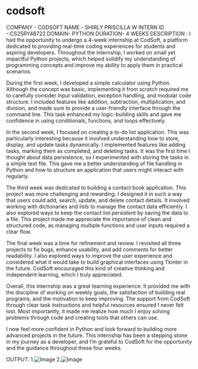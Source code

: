 # codsoft
COMPANY - CODSOFT
NAME - SHIRLY PRISCILLA W
INTERN ID -:CS25RY48722
DOMAIN- PYTHON
DURATION- 4 WEEKS
DESCRIPTION :
            I had the opportunity to undergo a 4-week internship at CodSoft, a platform dedicated to providing real-time coding experiences for students and aspiring developers. Throughout the internship, I worked on small yet impactful Python projects, which helped solidify my understanding of programming concepts and improve my ability to apply them in practical scenarios.

During the first week, I developed a simple calculator using Python. Although the concept was basic, implementing it from scratch required me to carefully consider input validation, exception handling, and modular code structure. I included features like addition, subtraction, multiplication, and division, and made sure to provide a user-friendly interface through the command line. This task enhanced my logic-building skills and gave me confidence in using conditionals, functions, and loops effectively.

In the second week, I focused on creating a to-do list application. This was particularly interesting because it involved understanding how to store, display, and update tasks dynamically. I implemented features like adding tasks, marking them as completed, and deleting tasks. It was the first time I thought about data persistence, so I experimented with storing the tasks in a simple text file. This gave me a better understanding of file handling in Python and how to structure an application that users might interact with regularly.

The third week was dedicated to building a contact book application. This project was more challenging and rewarding. I designed it in such a way that users could add, search, update, and delete contact details. It involved working with dictionaries and lists to manage the contact data efficiently. I also explored ways to keep the contact list persistent by saving the data to a file. This project made me appreciate the importance of clean and structured code, as managing multiple functions and user inputs required a clear flow.

The final week was a time for refinement and review. I revisited all three projects to fix bugs, enhance usability, and add comments for better readability. I also explored ways to improve the user experience and considered what it would take to build graphical interfaces using Tkinter in the future. CodSoft encouraged this kind of creative thinking and independent learning, which I truly appreciated.

Overall, this internship was a great learning experience. It provided me with the discipline of working on weekly goals, the satisfaction of building real programs, and the motivation to keep improving. The support from CodSoft through clear task instructions and helpful resources ensured I never felt lost. Most importantly, it made me realize how much I enjoy solving problems through code and creating tools that others can use.

I now feel more confident in Python and look forward to building more advanced projects in the future. This internship has been a stepping stone in my journey as a developer, and I’m grateful to CodSoft for the opportunity and the guidance throughout these four weeks.


OUTPUT:
1.![Image](https://github.com/user-attachments/assets/03345d18-fda4-4e12-a8e8-fcf8b4bf12d0)
2.![Image](https://github.com/user-attachments/assets/e02f66bd-163e-4336-a7b7-1507632ea51c)


